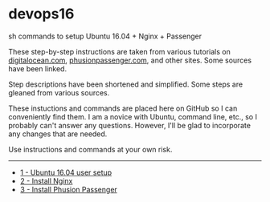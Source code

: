 # devops16
sh commands to setup Ubuntu 16.04 + Nginx + Passenger

These step-by-step instructions are taken from various tutorials on [digitalocean.com](https://digitalocean.com), [phusionpassenger.com](https://www.phusionpassenger.com), and other sites. Some sources have been linked. 

Step descriptions have been shortened and simplified. Some steps are gleaned from various sources.

These instuctions and commands are placed here on GitHub so I can conveniently find them. I am a novice with Ubuntu, command line, etc., so I probably can't answer any questions. However, I'll be glad to incorporate any changes that are needed.

Use instructions and commands at your own risk.

---

* [1 - Ubuntu 16.04 user setup](html/devops16_1_ubuntu16_setup.html)
* [2 - Install Nginx](html/devops16_2_install_nginx.html)
* [3 - Install Phusion Passenger](html/devops16_3_install_phusionpassenger.html)


